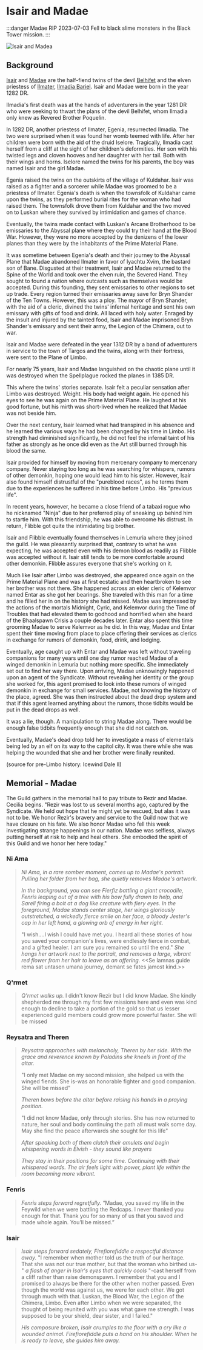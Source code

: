 # Isair and Madae

:::danger Madae RIP 2023-07-03
Fell to black slime monsters in the Black Tower mission.
:::

![Isair and Madea](/img/players/Isair_and_Madea.png)

## Background

[Isair](https://forgottenrealms.fandom.com/wiki/Isair) and [Madae](https://forgottenrealms.fandom.com/wiki/Madae) are the half-fiend twins of the devil [Belhifet](https://forgottenrealms.fandom.com/wiki/Belhifet) and the elven priestess of [Ilmater](https://forgottenrealms.fandom.com/wiki/Ilmater), [Ilmadia Bariel](https://forgottenrealms.fandom.com/wiki/Ilmadia_Bariel). Isair and Madae were born in the year 1282 DR.

Ilmadia's first death was at the hands of adventurers in the year 1281 DR who were seeking to thwart the plans of the devil Belhifet, whom Ilmadia only knew as Revered Brother Poquelin.

In 1282 DR, another priestess of Ilmater, Egenia, resurrected Ilmadia. The two were surprised when it was found her womb teemed with life. After her children were born with the aid of the druid Iselore. Tragically, Ilmadia cast herself from a cliff at the sight of her children's deformities. Her son with his twisted legs and cloven hooves and her daughter with her tail. Both with their wings and horns. Iselore named the twins for his parents, the boy was named Isair and the girl Madae.

Egenia raised the twins on the outskirts of the village of Kuldahar. Isair was raised as a fighter and a sorcerer while Madae was groomed to be a priestess of Ilmater. Egenia's death is when the townsfolk of Kuldahar came upon the twins, as they performed burial rites for the woman who had raised them. The townsfolk drove them from Kuldahar and the two moved on to Luskan where they survived by intimidation and games of chance.

Eventually, the twins made contact with Luskan's Arcane Brotherhood to be emissaries to the Abyssal plane where they could try their hand at the Blood War. However, they were no more accepted by the denizens of the lower planes than they were by the inhabitants of the Prime Material Plane.

It was sometime between Egenia's death and their journey to the Abyssal Plane that Madae abandoned Ilmater in favor of Iyachtu Xvim, the bastard son of Bane. Disgusted at their treatment, Isair and Madae returned to the Spine of the World and took over the elven ruin, the Severed Hand. They sought to found a nation where outcasts such as themselves would be accepted. During this founding, they sent emissaries to other regions to set up trade. Every region turned their emissaries away save for Bryn Shander of the Ten Towns. However, this was a ploy. The mayor of Bryn Shander, with the aid of a cleric, divined the twins' infernal heritage and sent his own emissary with gifts of food and drink. All laced with holy water. Enraged by the insult and injured by the tainted food, Isair and Madae imprisoned Bryn Shander's emissary and sent their army, the Legion of the Chimera, out to war.

Isair and Madae were defeated in the year 1312 DR by a band of adventurers in service to the town of Targos and the twins, along with their fortress, were sent to the Plane of Limbo.

For nearly 75 years, Isair and Madae languished on the chaotic plane until it was destroyed when the Spellplague rocked the planes in 1385 DR.

This where the twins' stories separate. Isair felt a peculiar sensation after Limbo was destroyed. Weight. His body had weight again. He opened his eyes to see he was again on the Prime Material Plane. He laughed at his good fortune, but his mirth was short-lived when he realized that Madae was not beside him.

Over the next century, Isair learned what had transpired in his absence and he learned the various ways he had been changed by his time in Limbo. His strength had diminished significantly, he did not feel the infernal taint of his father as strongly as he once did even as the Art still burned through his blood the same.

Isair provided for himself by moving from mercenary company to mercenary company. Never staying too long as he was searching for whispers, rumors of other demonkin, hoping one would lead him to his sister. However, Isair also found himself distrustful of the "pureblood races", as he terms them due to the experiences he suffered in his time before Limbo. His "previous life".

In recent years, however, he became a close friend of a tabaxi rogue who he nicknamed "Ninja" due to her preferred play of sneaking up behind him to startle him. With this friendship, he was able to overcome his distrust. In return, Flibble got quite the intimidating big brother.

Isair and Flibble eventually found themselves in Lemuria where they joined the guild. He was pleasantly surprised that, contrary to what he was expecting, he was accepted even with his demon blood as readily as Flibble was accepted without it. Isair still tends to be more comfortable around other demonkin. Flibble assures everyone that she's working on it.

Much like Isair after Limbo was destroyed, she appeared once again on the Prime Material Plane and was at first ecstatic and then heartbroken to see her brother was not there. She happened across an elder cleric of Kelemvor named Entar as she got her bearings. She traveled with this man for a time and he filled her in on the history she had missed. Madae was impressed by the actions of the mortals Midnight, Cyric, and Kelemvor during the Time of Troubles that had elevated them to godhood and horrified when she heard of the Bhaalspawn Crisis a couple decades later. Entar also spent this time grooming Madae to serve Kelemvor as he did. In this way, Madae and Entar spent their time moving from place to place offering their services as clerics in exchange for rumors of demonkin, food, drink, and lodging.

Eventually, age caught up with Entar and Madae was left without traveling companions for many years until one day rumor reached Madae of a winged demonkin in Lemuria but nothing more specific. She immediately set out to find her way there. Upon arriving, Madae unknowingly happened upon an agent of the Syndicate. Without revealing her identity or the group she worked for, this agent promised to look into these rumors of winged demonkin in exchange for small services. Madae, not knowing the history of the place, agreed. She was then instructed about the dead drop system and that if this agent learned anything about the rumors, those tidbits would be put in the dead drops as well.

It was a lie, though. A manipulation to string Madae along. There would be enough false tidbits frequently enough that she did not catch on.

Eventually, Madae's dead drop told her to investigate a mass of elementals being led by an elf on its way to the capitol city. It was there while she was helping the wounded that she and her brother were finally reunited.

(source for pre-Limbo history: Icewind Dale II)

## Memorial - Madae

The Guild gathers in the memorial hall to pay tribute to Rezir and Madae. Cecilia begins. "Rezir was lost to us several months ago, captured by the Syndicate. We held out hope that he might yet be rescued, but alas it was not to be. We honor Rezir's bravery and service to the Guild now that we have closure on his fate. We also honor Madae who fell this week investigating strange happenings in our nation. Madae was selfless, always putting herself at risk to help and heal others. She embodied the spirit of this Guild and we honor her here today."

### Ni Ama

> _Ni Ama, in a rare somber moment, comes up to Madae's portrait. Pulling her folder from her bag, she quietly removes Madae's artwork._
>
> _In the background, you can see Fierfiz battling a giant crocodile, Fenris leaping out of a tree with his bow fully drawn to help, and Sarell firing a bolt at a dog like creature with fiery eyes. In the foreground, Madae stands center stage, her wings gloriously outstretched, a wickedly fierce smile on her face, a bloody Jester's cap in her left hand, a glowing orb of energy in her right._
>
> "I wish....I wish I could have met you. I heard all these stories of how you saved your companion's lives, were endlessly fierce in combat, and a gifted healer. I am sure you remained so until the end." _She hangs her artwork next to the portrait, and removes a large, vibrant red flower from her hair to leave as an offering._ \<\<Se lamnas guide rema sat untasen umana journey, demant se fates jamost kind.\>\>

### Q'rmet

> _Q'rmet walks up._
> I didn't know Rezir but I did know Madae. She kindly shepherded me through my first few missions here and even was kind enough to decline to take a portion of the gold so that us lesser experienced guild members could grow more powerful faster. She will be missed

### Reysatra and Theren

> _Reysatra approaches with melancholy, Theren by her side. With the grace and reverence known by Paladins she kneels in front of the altar._
>
> "I only met Madae on my second mission, she helped us with the winged fiends. She is-was an honorable fighter and good companion. She will be missed"
>
> _Theren bows before the altar before raising his hands in a praying position._
>
> "I did not know Madae, only through stories. She has now returned to nature, her soul and body continuing the path all must walk some day. May she find the peace afterwards she sought for this life"
>
> _After speaking both of them clutch their amulets and begin whispering words in Elvish - they sound like prayers_
>
> _They stay in their positions for some time. Continuing with their whispered words. The air feels light with power, plant life within the room becoming more vibrant._

### Fenris

> _Fenris steps forward regretfully._ “Madae, you saved my life in the Feywild when we were battling the Redcaps. I never thanked you enough for that. Thank you for so many of us that you saved and made whole again. You’ll be missed.”

### Isair

> _Isair steps forward sedately, Firefiorefiddle a respectful distance away._
> "I remember when mother told us the truth of our heritage. That she was not our true mother, but that the woman who birthed us-" _a flash of anger in Isair's eyes that quickly cools_ "-cast herself from a cliff rather than raise demonspawn. I remember that you and I promised to always be there for the other when mother passed. Even though the world was against us, we were for each other. We got through much with that. Luskan, the Blood War, the Legion of the Chimera, Limbo. Even after Limbo when we were separated, the thought of being reunited with you was what gave me strength. I was supposed to be your shield, dear sister, and I failed."
>
> _His composure broken, Isair crumples to the floor with a cry like a wounded animal. Firefiorefiddle puts a hand on his shoulder. When he is ready to leave, she guides him away._

